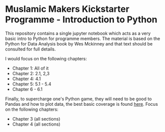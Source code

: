 # Muslamic Makers Kickstarter Programme - Introduction to Python

This repository contains a single jupyter notebook which acts as a very basic intro to Python for programme members. The material is based on the Python for Data Analysis book by Wes Mckinney and that text should be consulted for full details. 

I would focus on the following chapters:
* Chapter 1: All of it
* Chapter 2: 2.1, 2,3
* Chapter 4: 4.1
* Chapter 5: 5.1 - 5.4
* Chapter 6 - 6.1

Finally, to supercharge one's Python game, they will need to be good to Pandas and how to plot data, the best basic coverage is found [here](https://github.com/jakevdp/PythonDataScienceHandbook). Focus on the following chapters:
* Chapter 3 (all sections)
* Chapter 4 (all sections)